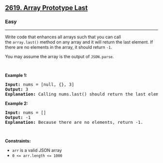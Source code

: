 <h2><a href="https://leetcode.com/problems/array-prototype-last/">2619. Array Prototype Last</a></h2><h3>Easy</h3><hr><p>Write code that enhances all arrays such that you can call the&nbsp;<code>array.last()</code>&nbsp;method on any array and it will return the last element. If there are no elements in the array, it should return&nbsp;<code>-1</code>.</p>

<p>You may assume the array is the output of&nbsp;<code>JSON.parse</code>.</p>

<p>&nbsp;</p>
<p><strong class="example">Example 1:</strong></p>

<pre>
<strong>Input:</strong> nums = [null, {}, 3]
<strong>Output:</strong> 3
<strong>Explanation:</strong> Calling nums.last() should return the last element: 3.
</pre>

<p><strong class="example">Example 2:</strong></p>

<pre>
<strong>Input:</strong> nums = []
<strong>Output:</strong> -1
<strong>Explanation:</strong> Because there are no elements, return -1.
</pre>

<p>&nbsp;</p>
<p><strong>Constraints:</strong></p>

<ul>
	<li><code>arr</code> is a valid JSON array</li>
	<li><code>0 &lt;= arr.length &lt;= 1000</code></li>
</ul>
